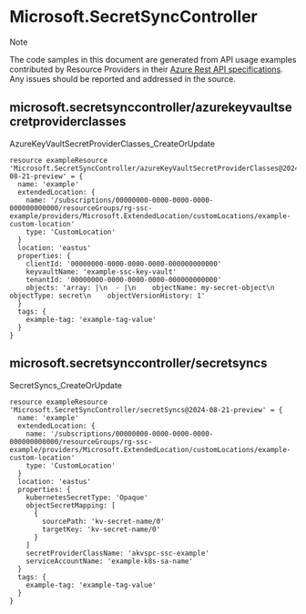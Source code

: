 # Microsoft.SecretSyncController
  
> [!NOTE]
> The code samples in this document are generated from API usage examples contributed by Resource Providers in their [Azure Rest API specifications](https://github.com/Azure/azure-rest-api-specs). Any issues should be reported and addressed in the source.


## microsoft.secretsynccontroller/azurekeyvaultsecretproviderclasses

AzureKeyVaultSecretProviderClasses_CreateOrUpdate
```bicep
resource exampleResource 'Microsoft.SecretSyncController/azureKeyVaultSecretProviderClasses@2024-08-21-preview' = {
  name: 'example'
  extendedLocation: {
    name: '/subscriptions/00000000-0000-0000-0000-000000000000/resourceGroups/rg-ssc-example/providers/Microsoft.ExtendedLocation/customLocations/example-custom-location'
    type: 'CustomLocation'
  }
  location: 'eastus'
  properties: {
    clientId: '00000000-0000-0000-0000-000000000000'
    keyvaultName: 'example-ssc-key-vault'
    tenantId: '00000000-0000-0000-0000-000000000000'
    objects: 'array: |\n  - |\n    objectName: my-secret-object\n    objectType: secret\n    objectVersionHistory: 1'
  }
  tags: {
    example-tag: 'example-tag-value'
  }
}
```

## microsoft.secretsynccontroller/secretsyncs

SecretSyncs_CreateOrUpdate
```bicep
resource exampleResource 'Microsoft.SecretSyncController/secretSyncs@2024-08-21-preview' = {
  name: 'example'
  extendedLocation: {
    name: '/subscriptions/00000000-0000-0000-0000-000000000000/resourceGroups/rg-ssc-example/providers/Microsoft.ExtendedLocation/customLocations/example-custom-location'
    type: 'CustomLocation'
  }
  location: 'eastus'
  properties: {
    kubernetesSecretType: 'Opaque'
    objectSecretMapping: [
      {
        sourcePath: 'kv-secret-name/0'
        targetKey: 'kv-secret-name/0'
      }
    ]
    secretProviderClassName: 'akvspc-ssc-example'
    serviceAccountName: 'example-k8s-sa-name'
  }
  tags: {
    example-tag: 'example-tag-value'
  }
}
```
